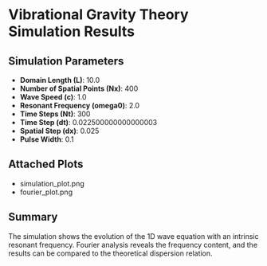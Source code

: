 # Vibrational Gravity Theory Simulation Results

## Simulation Parameters
- **Domain Length (L)**: 10.0
- **Number of Spatial Points (Nx)**: 400
- **Wave Speed (c)**: 1.0
- **Resonant Frequency (omega0)**: 2.0
- **Time Steps (Nt)**: 300
- **Time Step (dt)**: 0.022500000000000003
- **Spatial Step (dx)**: 0.025
- **Pulse Width**: 0.1

## Attached Plots
- simulation_plot.png
- fourier_plot.png

## Summary
The simulation shows the evolution of the 1D wave equation with an intrinsic resonant frequency. Fourier analysis reveals the frequency content, and the results can be compared to the theoretical dispersion relation.

